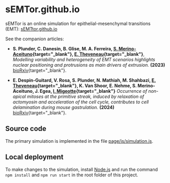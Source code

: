 # sEMTor.github.io

sEMTor is an online simulation for epithelial-mesenchymal transitions (EMT): [sEMTtor.github.io](https://semtor.github.io/)

See the companion articles:

- **S. Plunder, C. Danesin, B. Glise, M. A. Ferreira, [S. Merino-Aceituno](https://sites.google.com/view/saramerinoaceituno){target="_blank"}, [E. Theveneau](https://cbi-toulouse.fr/eng/equipe-theveneau){target="_blank"}**, _Modelling variability and heterogeneity of EMT scenarios highlights nuclear positioning and protrusions as main drivers of extrusion._ **(2023)** [bioRxiv](https://www.biorxiv.org/content/10.1101/2023.11.17.567510v1){target="_blank"}.

- **E. Despin-Guitard, V. Rosa, S. Plunder, N. Mathiah, M. Shahbazi, [E. Theveneau](https://cbi-toulouse.fr/eng/equipe-theveneau){target="_blank"}, K. Van Shoor, E. Nehme, S. Merino-Aceituno, J. Egea, [I. Migeotte](https://iribhm.org/isabelle-migeotte/){target="_blank"}** _Occurrence of non-apical mitoses at the primitive streak, induced by relaxation of actomyosin and acceleration of the cell cycle, contributes to cell delamination during mouse gastrulation._ **(2024)** [bioRxiv](https://www.biorxiv.org/content/10.1101/2024.01.24.577096v1){target="_blank"}.


## Source code

The primary simulation is implemented in the file
[page/js/simulation.js](https://github.com/sEMTor/sEMTor.github.io/blob/main/page/js/simulation.js).

## Local deployment

To make changes to the simulation, install [Node.js](https://github.com/nvm-sh/nvm) and run the command
`npm install` and `npm run start` in the root folder of this project.